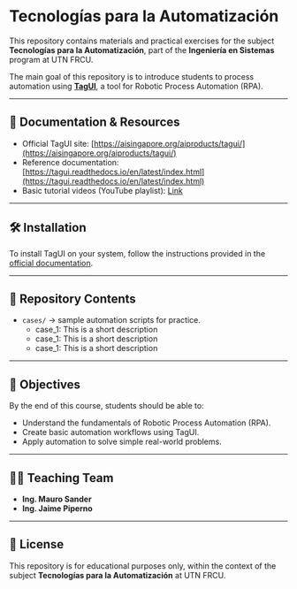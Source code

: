 # Tecnologías para la Automatización

This repository contains materials and practical exercises for the subject **Tecnologías para la Automatización**, part of the **Ingeniería en Sistemas** program at UTN FRCU.  

The main goal of this repository is to introduce students to process automation using **[TagUI](https://aisingapore.org/aiproducts/tagui/)**, a tool for Robotic Process Automation (RPA).  

---

## 📖 Documentation & Resources

- Official TagUI site: [https://aisingapore.org/aiproducts/tagui/](https://aisingapore.org/aiproducts/tagui/)  
- Reference documentation: [https://tagui.readthedocs.io/en/latest/index.html](https://tagui.readthedocs.io/en/latest/index.html)  
- Basic tutorial videos (YouTube playlist): [Link](https://www.youtube.com/watch?v=1JRuSZNBBUk&list=PL2gs9_mNDDvZSCPsJu4APZR6AaDzUY7R6)  

---

## 🛠️ Installation

To install TagUI on your system, follow the instructions provided in the [official documentation](https://tagui.readthedocs.io/en/latest/setup.html).  

---

## 📂 Repository Contents

- `cases/` → sample automation scripts for practice.
  - case_1: This is a short description
  - case_1: This is a short description
  - case_1: This is a short description
  
---

## 🎯 Objectives

By the end of this course, students should be able to:  
- Understand the fundamentals of Robotic Process Automation (RPA).  
- Create basic automation workflows using TagUI.  
- Apply automation to solve simple real-world problems.  

---

## 👨‍🏫 Teaching Team

- **Ing. Mauro Sander**  
- **Ing. Jaime Piperno**  

---

## 📜 License

This repository is for educational purposes only, within the context of the subject **Tecnologías para la Automatización** at UTN FRCU.  
